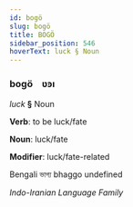 ```yaml
---
id: bogö
slug: bogö
title: BOGÖ
sidebar_position: 546
hoverText: luck § Noun
---
```


### bogö&emsp;<span kind="abugida">ʋꜿı</span>

*luck* **§** Noun

**Verb**: to be luck/fate

**Noun**: luck/fate

**Modifier**: luck/fate-related

Bengali ভাগ্য bhaggo undefined

*Indo-Iranian Language Family*